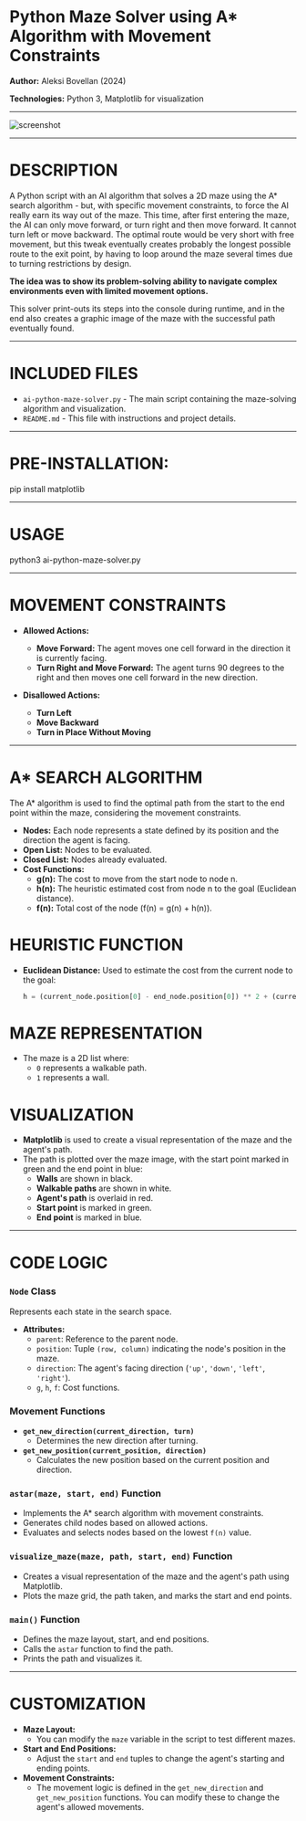 # Python Maze Solver using A* Algorithm with Movement Constraints

**Author:** Aleksi Bovellan (2024)

**Technologies:** Python 3, Matplotlib for visualization


---

![screenshot](https://github.com/user-attachments/assets/d08b4009-b823-4bd0-9d97-5255717c869a)

---

# DESCRIPTION

A Python script with an AI algorithm that solves a 2D maze using the A* search algorithm - but, with specific movement constraints, to force the AI really earn its way out of the maze. This time, after first entering the maze, the AI can only move forward, or turn right and then move forward. It cannot turn left or move backward. The optimal route would be very short with free movement, but this tweak eventually creates probably the longest possible route to the exit point, by having to loop around the maze several times due to turning restrictions by design.

**The idea was to show its problem-solving ability to navigate complex environments even with limited movement options.**

This solver print-outs its steps into the console during runtime, and in the end also creates a graphic image of the maze with the successful path eventually found.

---

# INCLUDED FILES

- `ai-python-maze-solver.py` - The main script containing the maze-solving algorithm and visualization.
- `README.md` - This file with instructions and project details.

---

# PRE-INSTALLATION:

pip install matplotlib

---

# USAGE

python3 ai-python-maze-solver.py

---

# MOVEMENT CONSTRAINTS

- **Allowed Actions:**
  - **Move Forward:** The agent moves one cell forward in the direction it is currently facing.
  - **Turn Right and Move Forward:** The agent turns 90 degrees to the right and then moves one cell forward in the new direction.

- **Disallowed Actions:**
  - **Turn Left**
  - **Move Backward**
  - **Turn in Place Without Moving**

---

# A* SEARCH ALGORITHM

The A* algorithm is used to find the optimal path from the start to the end point within the maze, considering the movement constraints.

- **Nodes:** Each node represents a state defined by its position and the direction the agent is facing.
- **Open List:** Nodes to be evaluated.
- **Closed List:** Nodes already evaluated.
- **Cost Functions:**
  - **g(n):** The cost to move from the start node to node n.
  - **h(n):** The heuristic estimated cost from node n to the goal (Euclidean distance).
  - **f(n):** Total cost of the node (f(n) = g(n) + h(n)).

# HEURISTIC FUNCTION

- **Euclidean Distance:** Used to estimate the cost from the current node to the goal:

  ```python
  h = (current_node.position[0] - end_node.position[0]) ** 2 + (current_node.position[1] - end_node.position[1]) ** 2
  ```

# MAZE REPRESENTATION

- The maze is a 2D list where:
  - `0` represents a walkable path.
  - `1` represents a wall.

# VISUALIZATION

- **Matplotlib** is used to create a visual representation of the maze and the agent's path.
- The path is plotted over the maze image, with the start point marked in green and the end point in blue:
  - **Walls** are shown in black.
  - **Walkable paths** are shown in white.
  - **Agent's path** is overlaid in red.
  - **Start point** is marked in green.
  - **End point** is marked in blue.

---

# CODE LOGIC

### `Node` Class

Represents each state in the search space.

- **Attributes:**
  - `parent`: Reference to the parent node.
  - `position`: Tuple `(row, column)` indicating the node's position in the maze.
  - `direction`: The agent's facing direction (`'up'`, `'down'`, `'left'`, `'right'`).
  - `g`, `h`, `f`: Cost functions.

### Movement Functions

- **`get_new_direction(current_direction, turn)`**
  - Determines the new direction after turning.
- **`get_new_position(current_position, direction)`**
  - Calculates the new position based on the current position and direction.

### `astar(maze, start, end)` Function

- Implements the A* search algorithm with movement constraints.
- Generates child nodes based on allowed actions.
- Evaluates and selects nodes based on the lowest `f(n)` value.

### `visualize_maze(maze, path, start, end)` Function

- Creates a visual representation of the maze and the agent's path using Matplotlib.
- Plots the maze grid, the path taken, and marks the start and end points.

### `main()` Function

- Defines the maze layout, start, and end positions.
- Calls the `astar` function to find the path.
- Prints the path and visualizes it.

---

# CUSTOMIZATION

- **Maze Layout:**
  - You can modify the `maze` variable in the script to test different mazes.
- **Start and End Positions:**
  - Adjust the `start` and `end` tuples to change the agent's starting and ending points.
- **Movement Constraints:**
  - The movement logic is defined in the `get_new_direction` and `get_new_position` functions. You can modify these to change the agent's allowed movements.

